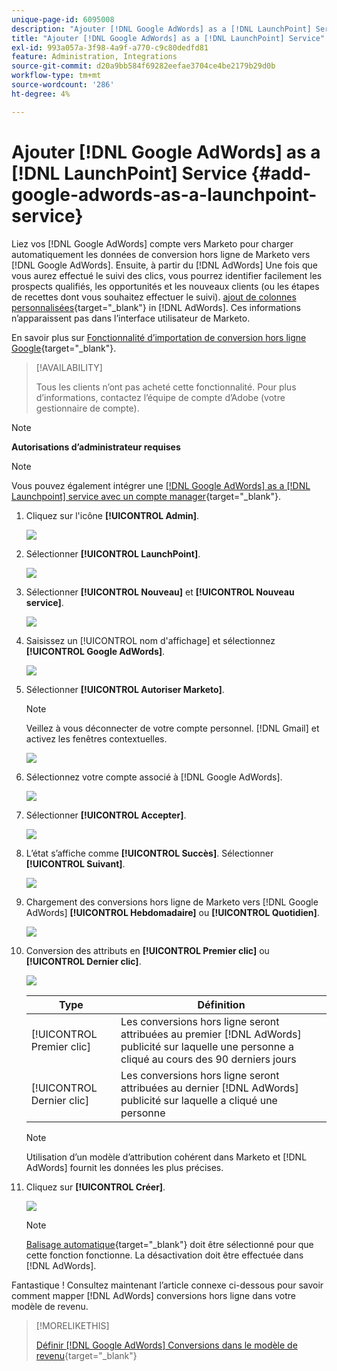 ```yaml
---
unique-page-id: 6095008
description: "Ajouter [!DNL Google AdWords] as a [!DNL LaunchPoint] Service - Documents Marketo - Documentation du produit"
title: "Ajouter [!DNL Google AdWords] as a [!DNL LaunchPoint] Service"
exl-id: 993a057a-3f98-4a9f-a770-c9c80dedfd81
feature: Administration, Integrations
source-git-commit: d20a9bb584f69282eefae3704ce4be2179b29d0b
workflow-type: tm+mt
source-wordcount: '286'
ht-degree: 4%

---
```


# Ajouter [!DNL Google AdWords] as a [!DNL LaunchPoint] Service {#add-google-adwords-as-a-launchpoint-service}

Liez vos [!DNL Google AdWords] compte vers Marketo pour charger automatiquement les données de conversion hors ligne de Marketo vers [!DNL Google AdWords]. Ensuite, à partir du [!DNL AdWords] Une fois que vous aurez effectué le suivi des clics, vous pourrez identifier facilement les prospects qualifiés, les opportunités et les nouveaux clients (ou les étapes de recettes dont vous souhaitez effectuer le suivi). [ajout de colonnes personnalisées](https://support.google.com/adwords/answer/3073556){target="_blank"} in [!DNL AdWords]. Ces informations n’apparaissent pas dans l’interface utilisateur de Marketo.

En savoir plus sur [Fonctionnalité d’importation de conversion hors ligne Google](https://support.google.com/adwords/answer/2998031?hl=en){target="_blank"}.

>[!AVAILABILITY]
>
>Tous les clients n’ont pas acheté cette fonctionnalité. Pour plus d’informations, contactez l’équipe de compte d’Adobe (votre gestionnaire de compte).

>[!NOTE]
>
>**Autorisations d’administrateur requises**

>[!NOTE]
>
>Vous pouvez également intégrer une [[!DNL Google AdWords] as a [!DNL Launchpoint] service avec un compte manager](/help/marketo/product-docs/administration/additional-integrations/add-google-adwords-as-a-launchpoint-service-with-a-manager-account.md){target="_blank"}.

1. Cliquez sur l&#39;icône **[!UICONTROL Admin]**.

   ![](assets/add-google-adwords-as-a-launchpoint-service-1.png)

1. Sélectionner **[!UICONTROL LaunchPoint]**.

   ![](assets/add-google-adwords-as-a-launchpoint-service-2.png)

1. Sélectionner **[!UICONTROL Nouveau]** et **[!UICONTROL Nouveau service]**.

   ![](assets/add-google-adwords-as-a-launchpoint-service-3.png)

1. Saisissez un [!UICONTROL nom d&#39;affichage] et sélectionnez **[!UICONTROL Google AdWords]**.

   ![](assets/add-google-adwords-as-a-launchpoint-service-4.png)

1. Sélectionner **[!UICONTROL Autoriser Marketo]**.

   >[!NOTE]
   >
   >Veillez à vous déconnecter de votre compte personnel. [!DNL Gmail] et activez les fenêtres contextuelles.

   ![](assets/add-google-adwords-as-a-launchpoint-service-5.png)

1. Sélectionnez votre compte associé à [!DNL Google AdWords].

   ![](assets/add-google-adwords-as-a-launchpoint-service-6.png)

1. Sélectionner **[!UICONTROL Accepter]**.

   ![](assets/add-google-adwords-as-a-launchpoint-service-7.png)

1. L’état s’affiche comme **[!UICONTROL Succès]**. Sélectionner **[!UICONTROL Suivant]**.

   ![](assets/add-google-adwords-as-a-launchpoint-service-8.png)

1. Chargement des conversions hors ligne de Marketo vers [!DNL Google AdWords] **[!UICONTROL Hebdomadaire]** ou **[!UICONTROL Quotidien]**.

   ![](assets/add-google-adwords-as-a-launchpoint-service-9.png)

1. Conversion des attributs en **[!UICONTROL Premier clic]** ou **[!UICONTROL Dernier clic]**.

   ![](assets/add-google-adwords-as-a-launchpoint-service-10.png)

   | Type | Définition |
   |---|---|
   | [!UICONTROL Premier clic] | Les conversions hors ligne seront attribuées au premier [!DNL AdWords] publicité sur laquelle une personne a cliqué au cours des 90 derniers jours |
   | [!UICONTROL Dernier clic] | Les conversions hors ligne seront attribuées au dernier [!DNL AdWords] publicité sur laquelle a cliqué une personne |

   >[!NOTE]
   >
   >Utilisation d’un modèle d’attribution cohérent dans Marketo et [!DNL AdWords] fournit les données les plus précises.

1. Cliquez sur **[!UICONTROL Créer]**.

   ![](assets/add-google-adwords-as-a-launchpoint-service-11.png)

   >[!NOTE]
   >
   >[Balisage automatique](https://support.google.com/adwords/answer/1752125?hl=en){target="_blank"} doit être sélectionné pour que cette fonction fonctionne. La désactivation doit être effectuée dans [!DNL AdWords].

Fantastique ! Consultez maintenant l’article connexe ci-dessous pour savoir comment mapper [!DNL AdWords] conversions hors ligne dans votre modèle de revenu.

>[!MORELIKETHIS]
>
>[Définir [!DNL Google AdWords] Conversions dans le modèle de revenu](/help/marketo/product-docs/reporting/revenue-cycle-analytics/revenue-cycle-models/set-google-adwords-conversions-in-the-revenue-model.md){target="_blank"}
